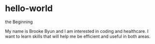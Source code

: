 # hello-world
the Beginning

My name is Brooke Byun and I am interested in coding and healthcare. I want to learn skills that will help me be efficient and useful in both areas.
